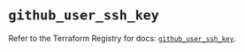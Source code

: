 # `github_user_ssh_key`

Refer to the Terraform Registry for docs: [`github_user_ssh_key`](https://registry.terraform.io/providers/integrations/github/5.44.0/docs/resources/user_ssh_key).
